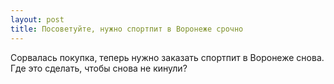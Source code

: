 ```yaml
---
layout: post 
title: Посоветуйте, нужно спортпит в Воронеже срочно 
--- 
```

Сорвалась покупка, теперь нужно заказать спортпит в Воронеже снова. Где это сделать, чтобы снова не кинули?